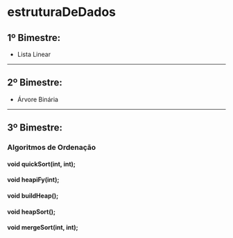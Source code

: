 # estruturaDeDados

## 1º Bimestre:
* Lista Linear

-----

## 2º Bimestre:
* Árvore Binária

----

## 3º Bimestre:
### Algoritmos de Ordenação
#### void quickSort(int, int);
#### void heapiFy(int);
#### void buildHeap();
#### void heapSort();
#### void mergeSort(int, int);

